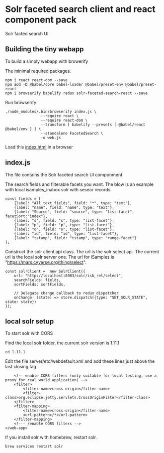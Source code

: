 # Solr faceted search client and react component pack
Solr facted search UI

## Building the tiny webapp

To build a simply webapp with browerify

The minimal required packages.
```
npm i react react-dom --save
npm add -D @babel/core babel-loader @babel/preset-env @babel/preset-react
npm i browserify babelify redux solr-faceted-search-react --save 
```

Run browserify
```
./node_modules/.bin/browserify index.js \
                --require react \
                --require react-dom \
                --transform [ babelify --presets [ @babel/react @babel/env ] ] \
                --standalone FacetedSearch \
                -o web.js
```

Load this [index.html](index.html) in a browser

## index.js
The file contains the Solr faceted search UI componment.

The search fields and filterable facets you want. The blow is an example with local isamples_inabox solr with sesear records.
```
const fields = [
    {label: "All text fields", field: "*", type: "text"},
    {label: "name", field: "name", type: "text"},
    {label: "Source", field: "source", type: "list-facet", facetSort:"index"},
    {label: "s", field: "s", type: "list-facet"},
    {label: "p", field: "p", type: "list-facet"},
    {label: "o", field: "o", type: "list-facet"},
    {label: "id", field: "id", type: "list-facet"},
    {label: "tstamp", field: "tstamp", type: "range-facet"}
];
```

Construct the solr client api class.
The url is the solr select api. The current url is the local solr server one.
The url for iSamples is "https://mars.cyverse.org/thing/select". 
```
const solrClient = 	new SolrClient({
	url: "http://localhost:8983/solr/isb_rel/select",
	searchFields: fields,
	sortFields: sortFields,

	// Delegate change callback to redux dispatcher
	onChange: (state) => store.dispatch({type: "SET_SOLR_STATE", state: state})
});
```

## local solr setup
To start solr with CORS

Find the local solr folder, the current solr version is 1.11.1
```
cd 1.11.1
```

Edit the file server/etc/webdefault.xml and add these lines just above the last closing tag
```
	<!-- enable CORS filters (only suitable for local testing, use a proxy for real world application) -->
	<filter>
		<filter-name>cross-origin</filter-name>
		<filter-class>org.eclipse.jetty.servlets.CrossOriginFilter</filter-class>
	</filter>
	<filter-mapping>
		<filter-name>cross-origin</filter-name>
		<url-pattern>/*</url-pattern>
	</filter-mapping>
	<!--- /enable CORS filters -->
</web-app>
```

If you install solr with homebrew, restart solr.
```
brew services restart solr
```
